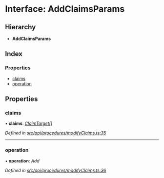 # Interface: AddClaimsParams

## Hierarchy

* **AddClaimsParams**

## Index

### Properties

* [claims](addclaimsparams.md#claims)
* [operation](addclaimsparams.md#operation)

## Properties

###  claims

• **claims**: *[ClaimTarget](claimtarget.md)[]*

*Defined in [src/api/procedures/modifyClaims.ts:35](https://github.com/PolymathNetwork/polymesh-sdk/blob/2fbef52/src/api/procedures/modifyClaims.ts#L35)*

___

###  operation

• **operation**: *Add*

*Defined in [src/api/procedures/modifyClaims.ts:36](https://github.com/PolymathNetwork/polymesh-sdk/blob/2fbef52/src/api/procedures/modifyClaims.ts#L36)*
